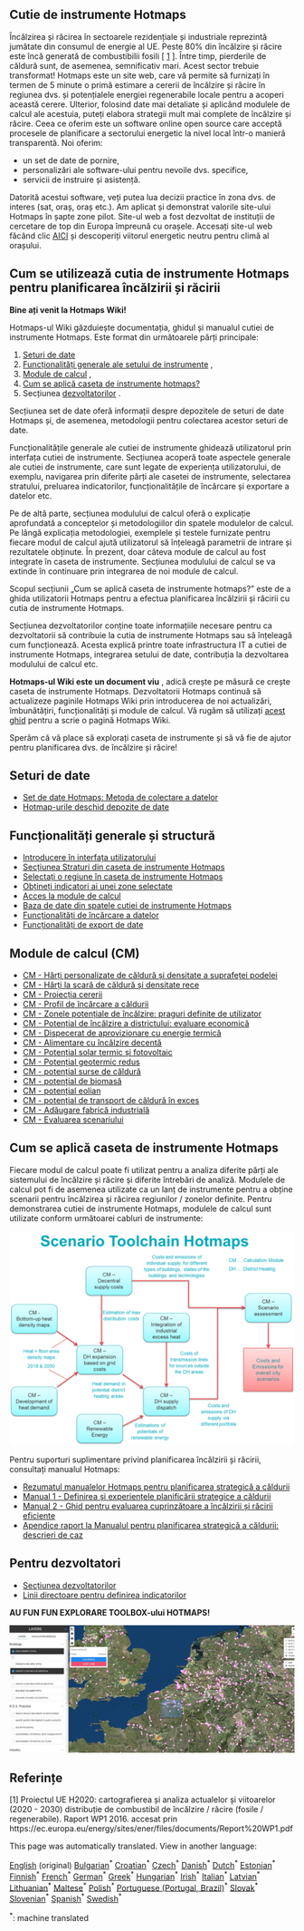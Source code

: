 <h2> Cutie de instrumente Hotmaps </h2><p> Încălzirea și răcirea în sectoarele rezidențiale și industriale reprezintă jumătate din consumul de energie al UE. Peste 80% din încălzire și răcire este încă generată de combustibilii fosili [ <a href="#References">1</a> ]. Între timp, pierderile de căldură sunt, de asemenea, semnificativ mari. Acest sector trebuie transformat! Hotmaps este un site web, care vă permite să furnizați în termen de 5 minute o primă estimare a cererii de încălzire și răcire în regiunea dvs. și potențialele energiei regenerabile locale pentru a acoperi această cerere. Ulterior, folosind date mai detaliate și aplicând modulele de calcul ale acestuia, puteți elabora strategii mult mai complete de încălzire și răcire. Ceea ce oferim este un software online open source care acceptă procesele de planificare a sectorului energetic la nivel local într-o manieră transparentă. Noi oferim: </p><ul><li> un set de date de pornire, </li><li> personalizări ale software-ului pentru nevoile dvs. specifice, </li><li> servicii de instruire și asistență. </li></ul><p> Datorită acestui software, veți putea lua decizii practice în zona dvs. de interes (sat, oraș, oraș etc.). Am aplicat și demonstrat valorile site-ului Hotmaps în șapte zone pilot. Site-ul web a fost dezvoltat de instituții de cercetare de top din Europa împreună cu orașele. Accesați site-ul web făcând clic <a href="https://www.hotmaps.hevs.ch/map">AICI</a> și descoperiți viitorul energetic neutru pentru climă al orașului. </p><h2> Cum se utilizează cutia de instrumente Hotmaps pentru planificarea încălzirii și răcirii </h2><p> <strong>Bine ați venit la Hotmaps Wiki!</strong> </p><p> Hotmaps-ul Wiki găzduiește documentația, ghidul și manualul cutiei de instrumente Hotmaps. Este format din următoarele părți principale: </p><ol><li> <a href="#Data-sets">Seturi de date</a> </li><li> <a href="#General-tool-functionalities-and-structure">Funcționalități generale ale setului de instrumente</a> , </li><li> <a href="#Calculation-modules-cm">Module de calcul</a> , </li><li> <a href="#How-to-apply-Hotmaps-toolbox">Cum se aplică caseta de instrumente hotmaps?</a> </li><li> Secțiunea <a href="#For-developers">dezvoltatorilor</a> . </li></ol><p> Secțiunea set de date oferă informații despre depozitele de seturi de date Hotmaps și, de asemenea, metodologii pentru colectarea acestor seturi de date. </p><p> Funcționalitățile generale ale cutiei de instrumente ghidează utilizatorul prin interfața cutiei de instrumente. Secțiunea acoperă toate aspectele generale ale cutiei de instrumente, care sunt legate de experiența utilizatorului, de exemplu, navigarea prin diferite părți ale casetei de instrumente, selectarea stratului, preluarea indicatorilor, funcționalitățile de încărcare și exportare a datelor etc. </p><p> Pe de altă parte, secțiunea modulului de calcul oferă o explicație aprofundată a conceptelor și metodologiilor din spatele modulelor de calcul. Pe lângă explicația metodologiei, exemplele și testele furnizate pentru fiecare modul de calcul ajută utilizatorul să înțeleagă parametrii de intrare și rezultatele obținute. În prezent, doar câteva module de calcul au fost integrate în caseta de instrumente. Secțiunea modulului de calcul se va extinde în continuare prin integrarea de noi module de calcul. </p><p> Scopul secțiunii „Cum se aplică caseta de instrumente hotmaps?” este de a ghida utilizatorii Hotmaps pentru a efectua planificarea încălzirii și răcirii cu cutia de instrumente Hotmaps. </p><p> Secțiunea dezvoltatorilor conține toate informațiile necesare pentru ca dezvoltatorii să contribuie la cutia de instrumente Hotmaps sau să înțeleagă cum funcționează. Acesta explică printre toate infrastructura IT a cutiei de instrumente Hotmaps, integrarea setului de date, contribuția la dezvoltarea modulului de calcul etc. </p><p> <strong>Hotmaps-ul Wiki este un document viu</strong> , adică crește pe măsură ce crește caseta de instrumente Hotmaps. Dezvoltatorii Hotmaps continuă să actualizeze paginile Hotmaps Wiki prin introducerea de noi actualizări, îmbunătățiri, funcționalități și module de calcul. Vă rugăm să utilizați <a href="https://github.com/HotMaps/hotmaps_wiki/wiki/Guidelines-for-writing-a-Hotmaps-Wiki-page">acest ghid</a> pentru a scrie o pagină Hotmaps Wiki. </p><p> Sperăm că vă place să explorați caseta de instrumente și să vă fie de ajutor pentru planificarea dvs. de încălzire și răcire! </p><h2> Seturi de date </h2><ul><li> <a href="Hotmaps-data-set-method-of-data-collection">Set de date Hotmaps: Metoda de colectare a datelor</a> </li><li> <a href="Hotmaps-open-data-repositories">Hotmap-urile deschid depozite de date</a> </li></ul><h2> Funcționalități generale și structură </h2><ul><li> <a href="Introduction-to-user-interface">Introducere în interfața utilizatorului</a> </li><li> <a href="Layers-section-in-the-Hotmaps-toolbox">Secțiunea Straturi din caseta de instrumente Hotmaps</a> </li><li> <a href="Select-a-region-in-the-Hotmaps-toolbox">Selectați o regiune în caseta de instrumente Hotmaps</a> </li><li> <a href="Retrieve-indicators-of-a-selected-area">Obțineți indicatori ai unei zone selectate</a> </li><li> <a href="Access-to-calculation-modules">Acces la module de calcul</a> </li><li> <a href="Database-behind-the-Hotmaps-toolbox">Baza de date din spatele cutiei de instrumente Hotmaps</a> </li><li> <a href="Data-upload-functionalities">Funcționalități de încărcare a datelor</a> </li><li> <a href="Data-export-functionalities">Funcționalități de export de date</a> </li></ul><h2> Module de calcul (CM) </h2><ul><li> <a href="CM-Customized-heat-and-floor-area-density-maps">CM - Hărți personalizate de căldură și densitate a suprafeței podelei</a> </li><li> <a href="CM-Scale-heat-and-cool-density-maps">CM - Hărți la scară de căldură și densitate rece</a> </li><li> <a href="CM-Demand-projection">CM - Proiecția cererii</a> </li><li> <a href="CM-Heat-load-profiles">CM - Profil de încărcare a căldurii</a> </li><li> <a href="CM-District-heating-potential-areas-user-defined-thresholds">CM - Zonele potențiale de încălzire: praguri definite de utilizator</a> </li><li> <a href="CM-District-heating-potential-economic-assessment">CM - Potențial de încălzire a districtului: evaluare economică</a> </li><li> <a href="CM-District-heating-supply-dispatch">CM - Dispecerat de aprovizionare cu energie termică</a> </li><li> <a href="CM-Decentral-heating-supply">CM - Alimentare cu încălzire decentă</a> </li><li> <a href="CM-Solar-thermal-and-PV-potential">CM - Potențial solar termic și fotovoltaic</a> </li><li> <a href="CM-Shallow-geothermal-potential">CM - Potențial geotermic redus</a> </li><li> <a href="CM-Heat-source-potential">CM - potențial surse de căldură</a> </li><li> <a href="CM-Biomass-potential">CM - potențial de biomasă</a> </li><li> <a href="CM-Wind-potential">CM - potențial eolian</a> </li><li> <a href="CM-Excess-heat-transport-potential">CM - potențial de transport de căldură în exces</a> </li><li> <a href="CM-add-industry-plant">CM - Adăugare fabrică industrială</a> </li><li> <a href="CM-Scenario-assessment">CM - Evaluarea scenariului</a> </li></ul><h2> Cum se aplică caseta de instrumente Hotmaps </h2><p> Fiecare modul de calcul poate fi utilizat pentru a analiza diferite părți ale sistemului de încălzire și răcire și diferite întrebări de analiză. Modulele de calcul pot fi de asemenea utilizate ca un lanț de instrumente pentru a obține scenarii pentru încălzirea și răcirea regiunilor / zonelor definite. Pentru demonstrarea cutiei de instrumente Hotmaps, modulele de calcul sunt utilizate conform următoarei cabluri de instrumente: </p><p><img alt="" src="https://github.com/HotMaps/hotmaps_wiki/blob/master/Images/Hotmaps_toolchain_2019-05-09.png"/></p><p> Pentru suporturi suplimentare privind planificarea încălzirii și răcirii, consultați manualul Hotmaps: </p><ul><li> <a href="https://www.hotmaps-project.eu/wp-content/uploads/2019/04/Summary-Hotmaps-Handbook.pdf">Rezumatul manualelor Hotmaps pentru planificarea strategică a căldurii</a> </li><li> <a href="https://vbn.aau.dk/da/publications/definition-amp-experiences-of-strategic-heat-planning">Manual 1 - Definirea și experiențele planificării strategice a căldurii</a> </li><li> <a href="https://vbn.aau.dk/da/publications/guidance-for-the-comprehensive-assessment-of-efficient-heating-an">Manual 2 - Ghid pentru evaluarea cuprinzătoare a încălzirii și răcirii eficiente</a> </li><li> <a href="https://vbn.aau.dk/da/publications/appendix-report-to-the-hotmaps-handbook-for-strategic-heat-planni">Apendice raport la Manualul pentru planificarea strategică a căldurii: descrieri de caz</a> </li></ul><h2> Pentru dezvoltatori </h2><ul><li> <a href="Developers">Secțiunea dezvoltatorilor</a> </li><li> <a href="Guidelines-for-defining-indicators">Linii directoare pentru definirea indicatorilor</a> </li></ul><p> <strong>AU FUN FUN EXPLORARE TOOLBOX-ului HOTMAPS!</strong> </p><p><img alt="" src="https://github.com/HotMaps/hotmaps_wiki/blob/master/Images/Hotmaps_test.JPG"/></p><h2> Referințe </h2><p> [1] Proiectul UE H2020: cartografierea și analiza actualelor și viitoarelor (2020 - 2030) distribuție de combustibil de încălzire / răcire (fosile / regenerabile). Raport WP1 2016. accesat prin https://ec.europa.eu/energy/sites/ener/files/documents/Report%20WP1.pdf </p>

This page was automatically translated. View in another language:

[English](../en/Home.md) (original) [Bulgarian](../bg/Home.md)<sup>\*</sup> [Croatian](../hr/Home.md)<sup>\*</sup> [Czech](../cs/Home.md)<sup>\*</sup> [Danish](../da/Home.md)<sup>\*</sup> [Dutch](../nl/Home.md)<sup>\*</sup> [Estonian](../et/Home.md)<sup>\*</sup> [Finnish](../fi/Home.md)<sup>\*</sup> [French](../fr/Home.md)<sup>\*</sup> [German](../de/Home.md)<sup>\*</sup> [Greek](../el/Home.md)<sup>\*</sup> [Hungarian](../hu/Home.md)<sup>\*</sup> [Irish](../ga/Home.md)<sup>\*</sup> [Italian](../it/Home.md)<sup>\*</sup> [Latvian](../lv/Home.md)<sup>\*</sup> [Lithuanian](../lt/Home.md)<sup>\*</sup> [Maltese](../mt/Home.md)<sup>\*</sup> [Polish](../pl/Home.md)<sup>\*</sup> [Portuguese (Portugal, Brazil)](../pt/Home.md)<sup>\*</sup>  [Slovak](../sk/Home.md)<sup>\*</sup> [Slovenian](../sl/Home.md)<sup>\*</sup> [Spanish](../es/Home.md)<sup>\*</sup> [Swedish](../sv/Home.md)<sup>\*</sup> 

<sup>\*</sup>: machine translated
